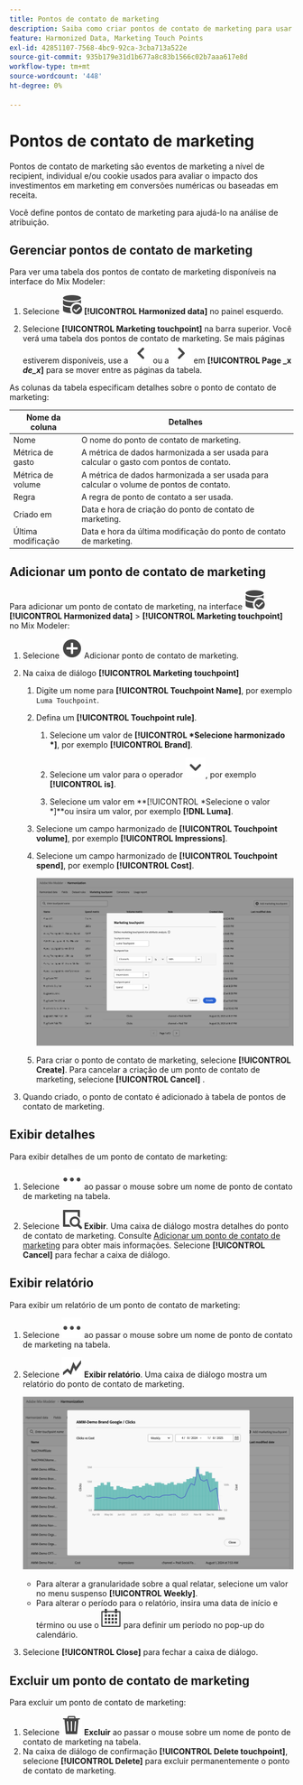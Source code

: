 ```yaml
---
title: Pontos de contato de marketing
description: Saiba como criar pontos de contato de marketing para usar como parte da harmonização de seus dados no Mix Modeler.
feature: Harmonized Data, Marketing Touch Points
exl-id: 42851107-7568-4bc9-92ca-3cba713a522e
source-git-commit: 935b179e31d1b677a8c83b1566c02b7aaa617e8d
workflow-type: tm+mt
source-wordcount: '448'
ht-degree: 0%

---
```


# Pontos de contato de marketing

Pontos de contato de marketing são eventos de marketing a nível de recipient, individual e/ou cookie usados para avaliar o impacto dos investimentos em marketing em conversões numéricas ou baseadas em receita.

Você define pontos de contato de marketing para ajudá-lo na análise de atribuição.

## Gerenciar pontos de contato de marketing

Para ver uma tabela dos pontos de contato de marketing disponíveis na interface do Mix Modeler:

1. Selecione ![DataSearch](/help/assets/icons/DataCheck.svg) **[!UICONTROL Harmonized data]** no painel esquerdo.

1. Selecione **[!UICONTROL Marketing touchpoint]** na barra superior. Você verá uma tabela dos pontos de contato de marketing. Se mais páginas estiverem disponíveis, use a ![Seta para a esquerda](/help/assets/icons/ChevronLeft.svg) ou a ![Seta para a direita](/help/assets/icons/ChevronRight.svg) em **[!UICONTROL Page _x _de_x_]** para se mover entre as páginas da tabela.

As colunas da tabela especificam detalhes sobre o ponto de contato de marketing:

| Nome da coluna | Detalhes |
| --- | ---|
| Nome | O nome do ponto de contato de marketing. |
| Métrica de gasto | A métrica de dados harmonizada a ser usada para calcular o gasto com pontos de contato. |
| Métrica de volume | A métrica de dados harmonizada a ser usada para calcular o volume de pontos de contato. |
| Regra | A regra de ponto de contato a ser usada. |
| Criado em | Data e hora de criação do ponto de contato de marketing. |
| Última modificação | Data e hora da última modificação do ponto de contato de marketing. |


## Adicionar um ponto de contato de marketing

Para adicionar um ponto de contato de marketing, na interface ![DataSearch](/help/assets/icons/DataCheck.svg) **[!UICONTROL Harmonized data]** > **[!UICONTROL Marketing touchpoint]** no Mix Modeler:

1. Selecione ![Adicionar](/help/assets/icons/AddCircle.svg) Adicionar ponto de contato de marketing.

1. Na caixa de diálogo **[!UICONTROL Marketing touchpoint]**

   1. Digite um nome para **[!UICONTROL Touchpoint Name]**, por exemplo `Luma Touchpoint`.

   1. Defina um **[!UICONTROL Touchpoint rule]**.

      1. Selecione um valor de **[!UICONTROL *Selecione harmonizado *]**, por exemplo **[!UICONTROL Brand]**.

      1. Selecione um valor para o operador ![Divisa](/help/assets/icons/ChevronDown.svg), por exemplo **[!UICONTROL is]**.

      1. Selecione um valor em **[!UICONTROL *Selecione o valor *]**ou insira um valor, por exemplo **[!DNL Luma]**.

   1. Selecione um campo harmonizado de **[!UICONTROL Touchpoint volume]**, por exemplo **[!UICONTROL Impressions]**.

   1. Selecione um campo harmonizado de **[!UICONTROL Touchpoint spend]**, por exemplo **[!UICONTROL Cost]**.

      ![Ponto de contato de marketing](/help/assets/create-touchpoint.png)

   1. Para criar o ponto de contato de marketing, selecione **[!UICONTROL Create]**. Para cancelar a criação de um ponto de contato de marketing, selecione **[!UICONTROL Cancel]** .

1. Quando criado, o ponto de contato é adicionado à tabela de pontos de contato de marketing.


## Exibir detalhes

Para exibir detalhes de um ponto de contato de marketing:

1. Selecione ![Mais](/help/assets/icons/More.svg) ao passar o mouse sobre um nome de ponto de contato de marketing na tabela.

1. Selecione ![Exibir](/help/assets/icons/ViewDetail.svg) **Exibir**. Uma caixa de diálogo mostra detalhes do ponto de contato de marketing. Consulte [Adicionar um ponto de contato de marketing](#add-a-marketing-touchpoint) para obter mais informações. Selecione **[!UICONTROL Cancel]** para fechar a caixa de diálogo.


## Exibir relatório

Para exibir um relatório de um ponto de contato de marketing:

1. Selecione ![Mais](/help/assets/icons/More.svg) ao passar o mouse sobre um nome de ponto de contato de marketing na tabela.

1. Selecione ![GraphTrend](/help/assets/icons/GraphTrend.svg) **Exibir relatório**. Uma caixa de diálogo mostra um relatório do ponto de contato de marketing.

   ![Relatório de exibição do ponto de contato de marketing](../assets/marketingtouchpoint-view-report.png)

   * Para alterar a granularidade sobre a qual relatar, selecione um valor no menu suspenso **[!UICONTROL Weekly]**.
   * Para alterar o período para o relatório, insira uma data de início e término ou use o ![Calendário](/help/assets/icons/Calendar.svg) para definir um período no pop-up do calendário.

1. Selecione **[!UICONTROL Close]** para fechar a caixa de diálogo.

## Excluir um ponto de contato de marketing

Para excluir um ponto de contato de marketing:

1. Selecione ![Excluir](/help/assets/icons/Delete.svg) **Excluir** ao passar o mouse sobre um nome de ponto de contato de marketing na tabela.
1. Na caixa de diálogo de confirmação **[!UICONTROL Delete touchpoint]**, selecione **[!UICONTROL Delete]** para excluir permanentemente o ponto de contato de marketing.

